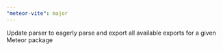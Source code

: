 ```yaml
---
"meteor-vite": major
---
```


Update parser to eagerly parse and export all available exports for a given Meteor package
